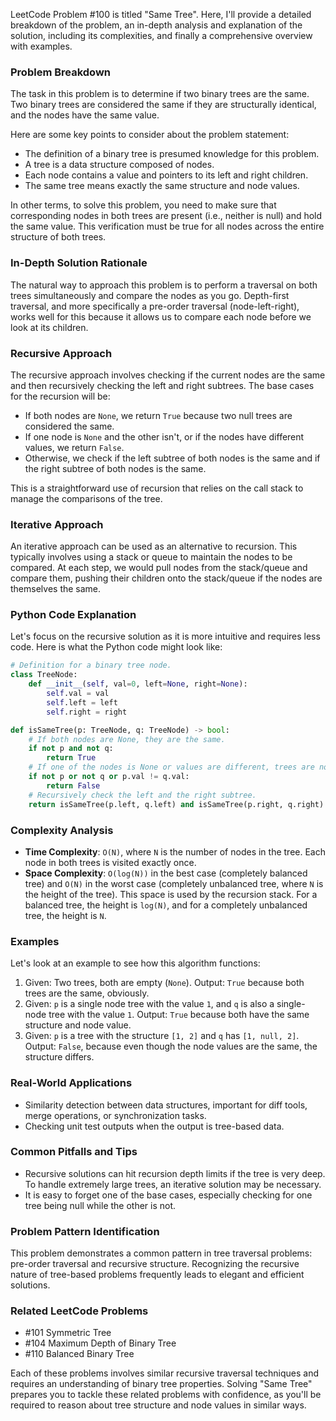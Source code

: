 LeetCode Problem #100 is titled "Same Tree". Here, I'll provide a detailed breakdown of the problem, an in-depth analysis and explanation of the solution, including its complexities, and finally a comprehensive overview with examples.

### Problem Breakdown
The task in this problem is to determine if two binary trees are the same. Two binary trees are considered the same if they are structurally identical, and the nodes have the same value.

Here are some key points to consider about the problem statement:
- The definition of a binary tree is presumed knowledge for this problem.
- A tree is a data structure composed of nodes.
- Each node contains a value and pointers to its left and right children.
- The same tree means exactly the same structure and node values.

In other terms, to solve this problem, you need to make sure that corresponding nodes in both trees are present (i.e., neither is null) and hold the same value. This verification must be true for all nodes across the entire structure of both trees.

### In-Depth Solution Rationale
The natural way to approach this problem is to perform a traversal on both trees simultaneously and compare the nodes as you go. Depth-first traversal, and more specifically a pre-order traversal (node-left-right), works well for this because it allows us to compare each node before we look at its children.

### Recursive Approach
The recursive approach involves checking if the current nodes are the same and then recursively checking the left and right subtrees. The base cases for the recursion will be:
- If both nodes are `None`, we return `True` because two null trees are considered the same.
- If one node is `None` and the other isn't, or if the nodes have different values, we return `False`.
- Otherwise, we check if the left subtree of both nodes is the same and if the right subtree of both nodes is the same.

This is a straightforward use of recursion that relies on the call stack to manage the comparisons of the tree.

### Iterative Approach
An iterative approach can be used as an alternative to recursion. This typically involves using a stack or queue to maintain the nodes to be compared. At each step, we would pull nodes from the stack/queue and compare them, pushing their children onto the stack/queue if the nodes are themselves the same.


### Python Code Explanation
Let's focus on the recursive solution as it is more intuitive and requires less code. Here is what the Python code might look like:
```python
# Definition for a binary tree node.
class TreeNode:
    def __init__(self, val=0, left=None, right=None):
        self.val = val
        self.left = left
        self.right = right

def isSameTree(p: TreeNode, q: TreeNode) -> bool:
    # If both nodes are None, they are the same.
    if not p and not q:
        return True
    # If one of the nodes is None or values are different, trees are not the same.
    if not p or not q or p.val != q.val:
        return False
    # Recursively check the left and the right subtree.
    return isSameTree(p.left, q.left) and isSameTree(p.right, q.right)
```

### Complexity Analysis
- **Time Complexity**: `O(N)`, where `N` is the number of nodes in the tree. Each node in both trees is visited exactly once.
- **Space Complexity**: `O(log(N))` in the best case (completely balanced tree) and `O(N)` in the worst case (completely unbalanced tree, where `N` is the height of the tree). This space is used by the recursion stack. For a balanced tree, the height is `log(N)`, and for a completely unbalanced tree, the height is `N`.

### Examples
Let's look at an example to see how this algorithm functions:
1. Given: Two trees, both are empty (`None`). Output: `True` because both trees are the same, obviously.
2. Given: `p` is a single node tree with the value `1`, and `q` is also a single-node tree with the value `1`. Output: `True` because both have the same structure and node value.
3. Given: `p` is a tree with the structure `[1, 2]` and `q` has `[1, null, 2]`. Output: `False`, because even though the node values are the same, the structure differs.

### Real-World Applications
- Similarity detection between data structures, important for diff tools, merge operations, or synchronization tasks.
- Checking unit test outputs when the output is tree-based data.
  
### Common Pitfalls and Tips
- Recursive solutions can hit recursion depth limits if the tree is very deep. To handle extremely large trees, an iterative solution may be necessary.
- It is easy to forget one of the base cases, especially checking for one tree being null while the other is not.

### Problem Pattern Identification
This problem demonstrates a common pattern in tree traversal problems: pre-order traversal and recursive structure. Recognizing the recursive nature of tree-based problems frequently leads to elegant and efficient solutions.

### Related LeetCode Problems
- #101 Symmetric Tree
- #104 Maximum Depth of Binary Tree
- #110 Balanced Binary Tree

Each of these problems involves similar recursive traversal techniques and requires an understanding of binary tree properties. Solving "Same Tree" prepares you to tackle these related problems with confidence, as you'll be required to reason about tree structure and node values in similar ways.